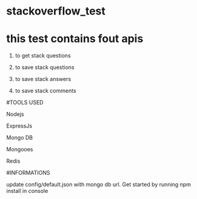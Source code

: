# stackoverflow_test


# this test contains fout apis

1.  to get stack questions

2.  to save stack questions

3.  to save stack answers

4.  to save stack comments


#TOOLS USED

Nodejs

ExpressJs

Mongo DB

Mongooes

Redis 


#INFORMATIONS

update config/default.json with mongo db url. Get started by running npm install in console
